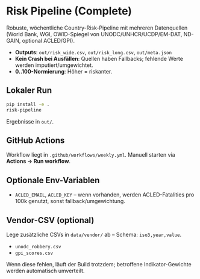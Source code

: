 # Risk Pipeline (Complete)

Robuste, wöchentliche Country-Risk-Pipeline mit mehreren Datenquellen (World Bank, WGI, OWID-Spiegel von UNODC/UNHCR/UCDP/EM-DAT, ND-GAIN, optional ACLED/GPI).
- **Outputs**: `out/risk_wide.csv`, `out/risk_long.csv`, `out/meta.json`
- **Kein Crash bei Ausfällen**: Quellen haben Fallbacks; fehlende Werte werden imputiert/umgewichtet.
- **0..100-Normierung**: Höher = riskanter.

## Lokaler Run
```bash
pip install -e .
risk-pipeline
```
Ergebnisse in `out/`.

## GitHub Actions
Workflow liegt in `.github/workflows/weekly.yml`. Manuell starten via **Actions → Run workflow**.

## Optionale Env-Variablen
- `ACLED_EMAIL`, `ACLED_KEY` – wenn vorhanden, werden ACLED-Fatalities pro 100k genutzt, sonst fallback/umgewichtung.

## Vendor-CSV (optional)
Lege zusätzliche CSVs in `data/vendor/` ab – Schema: `iso3,year,value`.
- `unodc_robbery.csv`
- `gpi_scores.csv`

Wenn diese fehlen, läuft der Build trotzdem; betroffene Indikator-Gewichte werden automatisch umverteilt.

